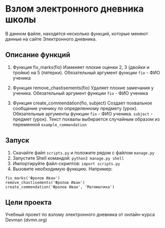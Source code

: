 # Взлом электронного дневника школы

В данном файле, находятся несколько функций, которые меняют данные на сайте Электронного дневника.

## Описание функций

1. Функция fix_marks(fio)
Изменяет плохие оценки 2, 3 (двойки и тройки) на 5 (пятерки). Обязательный аргумент функции `fio` - ФИО ученика

2. Функция remove_chastisements(fio)
Удаляет плохие замечания у ученика. Обязательный аргумент функции `fio` - ФИО ученика

3. Функция create_commendation(fio, subject)
Создает похвальное сообщение ученику по определенному предмету (урок). Обязательные аргументы функции `fio` - ФИО ученика. `subject` - предмет (урок). Текст похвалы выбирается случайным образом из переменной `example_commendation`

## Запуск

1. Скачайте файл `scripts.py` и положите рядом с файлом `manage.py`
2. Запустите Shell командой:
```python3 manage.py shell```
3. Импортируйте файл-скриптов:
```import scripts.py```
4. Вызовите необходимую функцию. Например:
```
fix_marks('Фролов Иван')
remove_chastisements('Фролов Иван')
create_commendation('Фролов Иван', 'Математика')
```

## Цели проекта

Учебный проект по взлому электронного дневника от онлайн-курса Devman (dvmn.org)
